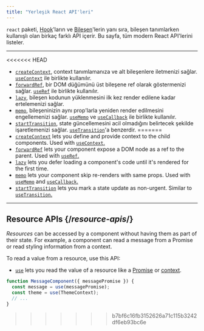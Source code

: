 ```yaml
---
title: "Yerleşik React API'leri"
---
```


<Intro>

`react` paketi, [Hook](/reference/react)'ların ve [Bileşen](/reference/react/components)'lerin yanı sıra, bileşen tanımlarken kullanışlı olan birkaç farklı API içerir. Bu sayfa, tüm modern React API'lerini listeler.

</Intro>

---

<<<<<<< HEAD
* [`createContext`](/reference/react/createContext), context tanımlamanıza ve alt bileşenlere iletmenizi sağlar. [`useContext`](/reference/react/useContext) ile birlikte kullanılır.
* [`forwardRef`](/reference/react/forwardRef), bir DOM düğümünü üst bileşene ref olarak göstermenizi sağlar. [`useRef`](/reference/react/useRef) ile birlikte kullanılır.
* [`lazy`](/reference/react/lazy), bileşen kodunun yüklenmesini ilk kez render edilene kadar ertelemenizi sağlar.
* [`memo`](/reference/react/memo), bileşeninizin aynı prop'larla yeniden render edilmesini engellemenizi sağlar. [`useMemo`](/reference/react/useMemo) ve [`useCallback`](/reference/react/useCallback) ile birlikte kullanılır.
* [`startTransition`](/reference/react/startTransition), state güncellemesini acil olmadığını belirtecek şekilde işaretlemenizi sağlar. [`useTransition`](/reference/react/useTransition)'a benzerdir.
=======
* [`createContext`](/reference/react/createContext) lets you define and provide context to the child components. Used with [`useContext`.](/reference/react/useContext)
* [`forwardRef`](/reference/react/forwardRef) lets your component expose a DOM node as a ref to the parent. Used with [`useRef`.](/reference/react/useRef)
* [`lazy`](/reference/react/lazy) lets you defer loading a component's code until it's rendered for the first time.
* [`memo`](/reference/react/memo) lets your component skip re-renders with same props. Used with [`useMemo`](/reference/react/useMemo) and [`useCallback`.](/reference/react/useCallback)
* [`startTransition`](/reference/react/startTransition) lets you mark a state update as non-urgent. Similar to [`useTransition`.](/reference/react/useTransition)

---

## Resource APIs {/*resource-apis*/}

*Resources* can be accessed by a component without having them as part of their state. For example, a component can read a message from a Promise or read styling information from a context.

To read a value from a resource, use this API:

* [`use`](/reference/react/use) lets you read the value of a resource like a [Promise](https://developer.mozilla.org/en-US/docs/Web/JavaScript/Reference/Global_Objects/Promise) or [context](/learn/passing-data-deeply-with-context).
```js
function MessageComponent({ messagePromise }) {
  const message = use(messagePromise);
  const theme = use(ThemeContext);
  // ...
}
```
>>>>>>> b7bf6c16fb3152626a71c115b3242df6eb93bc6e
